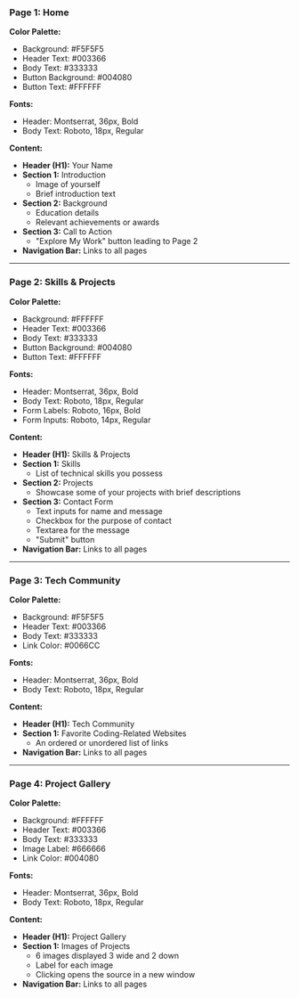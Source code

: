 ### Page 1: Home

**Color Palette:**
- Background: #F5F5F5
- Header Text: #003366
- Body Text: #333333
- Button Background: #004080
- Button Text: #FFFFFF

**Fonts:**
- Header: Montserrat, 36px, Bold
- Body Text: Roboto, 18px, Regular

**Content:**
- **Header (H1):** Your Name
- **Section 1:** Introduction
  - Image of yourself
  - Brief introduction text
- **Section 2:** Background
  - Education details
  - Relevant achievements or awards
- **Section 3:** Call to Action
  - "Explore My Work" button leading to Page 2
- **Navigation Bar:** Links to all pages


---

### Page 2: Skills & Projects

**Color Palette:**
- Background: #FFFFFF
- Header Text: #003366
- Body Text: #333333
- Button Background: #004080
- Button Text: #FFFFFF

**Fonts:**
- Header: Montserrat, 36px, Bold
- Body Text: Roboto, 18px, Regular
- Form Labels: Roboto, 16px, Bold
- Form Inputs: Roboto, 14px, Regular

**Content:**
- **Header (H1):** Skills & Projects
- **Section 1:** Skills
  - List of technical skills you possess
- **Section 2:** Projects
  - Showcase some of your projects with brief descriptions
- **Section 3:** Contact Form
  - Text inputs for name and message
  - Checkbox for the purpose of contact
  - Textarea for the message
  - "Submit" button
- **Navigation Bar:** Links to all pages


---

### Page 3: Tech Community

**Color Palette:**
- Background: #F5F5F5
- Header Text: #003366
- Body Text: #333333
- Link Color: #0066CC

**Fonts:**
- Header: Montserrat, 36px, Bold
- Body Text: Roboto, 18px, Regular

**Content:**
- **Header (H1):** Tech Community
- **Section 1:** Favorite Coding-Related Websites
  - An ordered or unordered list of links
- **Navigation Bar:** Links to all pages


---

### Page 4: Project Gallery

**Color Palette:**
- Background: #FFFFFF
- Header Text: #003366
- Body Text: #333333
- Image Label: #666666
- Link Color: #004080

**Fonts:**
- Header: Montserrat, 36px, Bold
- Body Text: Roboto, 18px, Regular

**Content:**
- **Header (H1):** Project Gallery
- **Section 1:** Images of Projects
  - 6 images displayed 3 wide and 2 down
  - Label for each image
  - Clicking opens the source in a new window
- **Navigation Bar:** Links to all pages
